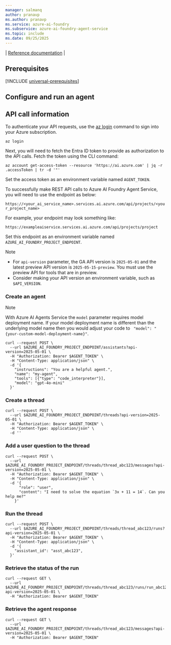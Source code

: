```yaml
---
manager: salmanq
author: pranavp
ms.author: pranavp
ms.service: azure-ai-foundry
ms.subservice: azure-ai-foundry-agent-service
ms.topic: include
ms.date: 09/25/2025
---
```

| [Reference documentation](/rest/api/aifoundry/aiagents/) |

## Prerequisites

[!INCLUDE [universal-prerequisites](universal-prerequisites.md)]



## Configure and run an agent

## API call information

To authenticate your API requests, use the [az login](/cli/azure/authenticate-azure-cli-interactively) command to sign into your Azure subscription.

```azurecli
az login
```

Next, you will need to fetch the Entra ID token to provide as authorization to the API calls. Fetch the token using the CLI command:
```azurecli
az account get-access-token --resource 'https://ai.azure.com' | jq -r .accessToken | tr -d '"'
```
Set the access token as an environment variable named `AGENT_TOKEN`.

To successfully make REST API calls to Azure AI Foundry Agent Service, you will need to use the endpoint as below:

`https://<your_ai_service_name>.services.ai.azure.com/api/projects/<your_project_name>`

For example, your endpoint may look something like:

`https://exampleaiservice.services.ai.azure.com/api/projects/project`

Set this endpoint as an environment variable named `AZURE_AI_FOUNDRY_PROJECT_ENDPOINT`.

> [!NOTE]
> * For `api-version` parameter, the GA API version is `2025-05-01` and the latest preview API version is `2025-05-15-preview`. You must use the preview API for tools that are in preview. 
> * Consider making your API version an environment variable, such as `$API_VERSION`.

### Create an agent

> [!NOTE]
> With Azure AI Agents Service the `model` parameter requires model deployment name. If your model deployment name is different than the underlying model name then you would adjust your code to ` "model": "{your-custom-model-deployment-name}"`.

```console
curl --request POST \
  --url $AZURE_AI_FOUNDRY_PROJECT_ENDPOINT/assistants?api-version=2025-05-01 \
  -H "Authorization: Bearer $AGENT_TOKEN" \
  -H "Content-Type: application/json" \
  -d '{
    "instructions": "You are a helpful agent.",
    "name": "my-agent",
    "tools": [{"type": "code_interpreter"}],
    "model": "gpt-4o-mini"
  }'
```

### Create a thread

```console
curl --request POST \
  --url $AZURE_AI_FOUNDRY_PROJECT_ENDPOINT/threads?api-version=2025-05-01 \
  -H "Authorization: Bearer $AGENT_TOKEN" \
  -H "Content-Type: application/json" \
  -d ''
```

### Add a user question to the thread

```console
curl --request POST \
  --url $AZURE_AI_FOUNDRY_PROJECT_ENDPOINT/threads/thread_abc123/messages?api-version=2025-05-01 \
  -H "Authorization: Bearer $AGENT_TOKEN" \
  -H "Content-Type: application/json" \
  -d '{
      "role": "user",
      "content": "I need to solve the equation `3x + 11 = 14`. Can you help me?"
    }'
```

### Run the thread

```console
curl --request POST \
  --url $AZURE_AI_FOUNDRY_PROJECT_ENDPOINT/threads/thread_abc123/runs?api-version=2025-05-01 \
  -H "Authorization: Bearer $AGENT_TOKEN" \
  -H "Content-Type: application/json" \
  -d '{
    "assistant_id": "asst_abc123",
  }'
```

### Retrieve the status of the run

```console
curl --request GET \
  --url $AZURE_AI_FOUNDRY_PROJECT_ENDPOINT/threads/thread_abc123/runs/run_abc123?api-version=2025-05-01 \
  -H "Authorization: Bearer $AGENT_TOKEN"
```

### Retrieve the agent response

```console
curl --request GET \
  --url $AZURE_AI_FOUNDRY_PROJECT_ENDPOINT/threads/thread_abc123/messages?api-version=2025-05-01 \
  -H "Authorization: Bearer $AGENT_TOKEN"
```
